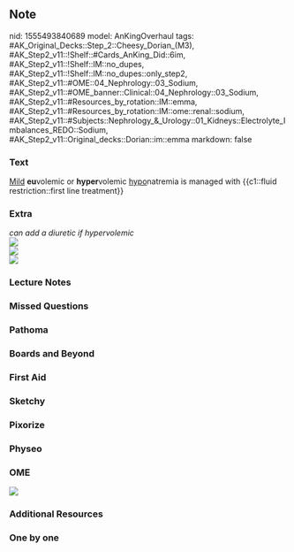 ## Note
nid: 1555493840689
model: AnKingOverhaul
tags: #AK_Original_Decks::Step_2::Cheesy_Dorian_(M3), #AK_Step2_v11::!Shelf::#Cards_AnKing_Did::6im, #AK_Step2_v11::!Shelf::IM::no_dupes, #AK_Step2_v11::!Shelf::IM::no_dupes::only_step2, #AK_Step2_v11::#OME::04_Nephrology::03_Sodium, #AK_Step2_v11::#OME_banner::Clinical::04_Nephrology::03_Sodium, #AK_Step2_v11::#Resources_by_rotation::IM::emma, #AK_Step2_v11::#Resources_by_rotation::IM::ome::renal::sodium, #AK_Step2_v11::#Subjects::Nephrology_&_Urology::01_Kidneys::Electrolyte_Imbalances_REDO::Sodium, #AK_Step2_v11::Original_decks::Dorian::im::emma
markdown: false

### Text
<u>Mild</u> <b>eu</b>volemic or <b>hyper</b>volemic
<u>hypo</u>natremia is managed with {{c1::fluid restriction::first
line treatment}}

### Extra
<div>
  <div>
    <div>
      <div>
        <i>can add a diuretic if hypervolemic</i>
      </div>
      <div>
        <i><img src="paste-2837551748481025.jpg"></i>
      </div>
    </div>
  </div>
</div><i><img src="paste-187737315475457_1505754167063.jpg"></i>
<div>
  <div>
    <span style="font-weight: bold"><i><img src=
    "paste-2808517769560065.jpg"></i></span>
  </div>
</div>

### Lecture Notes


### Missed Questions


### Pathoma


### Boards and Beyond


### First Aid


### Sketchy


### Pixorize


### Physeo


### OME
<div class="ome-widget">
  <a href=
  "https://onlinemeded.org/spa/nephrology/sodium/acquire?ref=anki"><img src="_OME_AnkiFlashcards_Lesson_6.png"></a>
</div>

### Additional Resources


### One by one

